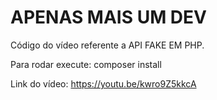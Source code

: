 # APENAS MAIS UM DEV

Código do vídeo referente a API FAKE EM PHP.

Para rodar execute: composer install

Link do vídeo: https://youtu.be/kwro9Z5kkcA
